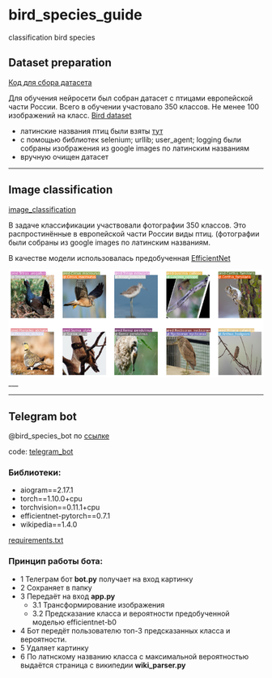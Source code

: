 # bird_species_guide
classification bird species

## Dataset preparation 
[Код для сбора датасета](https://github.com/LadaChernenko/bird_species_guide/tree/main/collecting_dataset)

Для обучения нейросети был собран датасет с птицами европейской части России. Всего в обучении участовало 350 классов.
Не менее 100 изображений на класс.
[Bird dataset](https://drive.google.com/file/d/1cUw8hBoF0PEYHbLMfWB2x-k2lV1YMPb5/view?usp=sharing)

- латинские названия птиц были взяты [тут](https://www.ebirds.ru/russia/index.html)
- с помощью библиотек selenium; urllib; user_agent; logging были собраны изображения из google images по латинским названиям
- вручную очищен датасет 



___
## Image classification

[image_classification](https://github.com/LadaChernenko/bird_species_guide/tree/main/bird_classification)

В задаче классификации участвовали фотографии 350 классов. Это распростинённые в европейской части России виды птиц.
(фотографии были собраны из google images по латинским названиям.


В качестве модели использовалась предобученная [EfficientNet](https://arxiv.org/pdf/1905.11946.pdf)

![img_classification](https://github.com/LadaChernenko/bird_species_guide/blob/main/img/classification_pred.png?raw=true)___

___
## Telegram bot
@bird_species_bot по [ссылке](https://t.me/bird_species_bot)

code:
[telegram_bot](https://github.com/LadaChernenko/bird_species_guide/tree/main/telegram_bot)
### Библиотеки:
- aiogram==2.17.1
- torch==1.10.0+cpu
- torchvision==0.11.1+cpu
- efficientnet-pytorch==0.7.1
- wikipedia==1.4.0

[requirements.txt](https://github.com/LadaChernenko/bird_species_guide/blob/main/telegram_bot/requirements.txt)
### Принцип работы бота:
- 1 Телеграм бот **bot.py** получает на вход картинку 
- 2 Сохраняет в папку
- 3 Передаёт на вход **app.py**
  - 3.1 Трансформирование изображения
  - 3.2 Предсказание класса и вероятности предобученной моделью efficientnet-b0
- 4 Бот передёт пользователю топ-3 предсказанных класса и вероятности.
- 5 Удаляет картинку
- 6 По латнскому названию класса с максимальной вероятностью выдаётся страница с википедии **wiki_parser.py**

